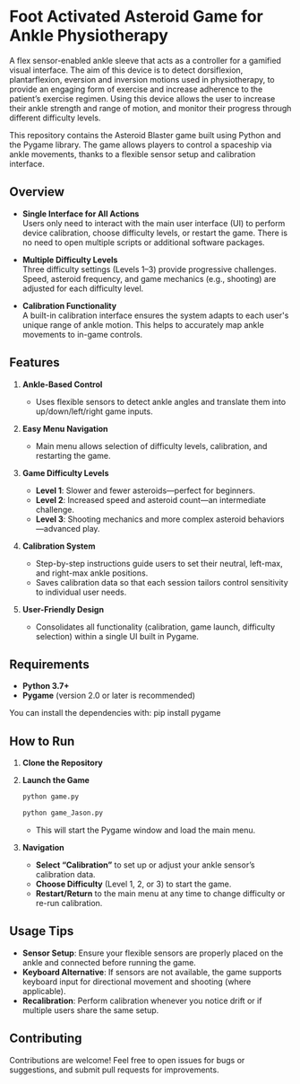 # Foot Activated Asteroid Game for Ankle Physiotherapy
A flex sensor-enabled ankle sleeve that acts as a controller for a gamified visual interface. The aim of this device is to detect dorsiflexion, plantarflexion, eversion and inversion motions  used in physiotherapy, to provide an engaging form of exercise and increase adherence to the patient’s exercise regimen. Using this device allows the user to increase their ankle strength and range of motion, and monitor their progress through different difficulty levels. 

This repository contains the Asteroid Blaster game built using Python and the Pygame library. The game allows players to control a spaceship via ankle movements, thanks to a flexible sensor setup and calibration interface. 

## Overview

- **Single Interface for All Actions**  
  Users only need to interact with the main user interface (UI) to perform device calibration, choose difficulty levels, or restart the game. There is no need to open multiple scripts or additional software packages.
  
- **Multiple Difficulty Levels**  
  Three difficulty settings (Levels 1–3) provide progressive challenges. Speed, asteroid frequency, and game mechanics (e.g., shooting) are adjusted for each difficulty level.

- **Calibration Functionality**  
  A built-in calibration interface ensures the system adapts to each user's unique range of ankle motion. This helps to accurately map ankle movements to in-game controls.

## Features

1. **Ankle-Based Control**  
   - Uses flexible sensors to detect ankle angles and translate them into up/down/left/right game inputs.

2. **Easy Menu Navigation**  
   - Main menu allows selection of difficulty levels, calibration, and restarting the game.

3. **Game Difficulty Levels**  
   - **Level 1**: Slower and fewer asteroids—perfect for beginners.  
   - **Level 2**: Increased speed and asteroid count—an intermediate challenge.  
   - **Level 3**: Shooting mechanics and more complex asteroid behaviors—advanced play.

4. **Calibration System**  
   - Step-by-step instructions guide users to set their neutral, left-max, and right-max ankle positions.  
   - Saves calibration data so that each session tailors control sensitivity to individual user needs.

5. **User-Friendly Design**  
   - Consolidates all functionality (calibration, game launch, difficulty selection) within a single UI built in Pygame.

## Requirements

- **Python 3.7+**  
- **Pygame** (version 2.0 or later is recommended)

You can install the dependencies with: pip install pygame


## How to Run

1. **Clone the Repository**  

2. **Launch the Game**  
   ```bash
   python game.py
   ```
   ```bash
   python game_Jason.py
   ```
   - This will start the Pygame window and load the main menu.

3. **Navigation**  
   - **Select “Calibration”** to set up or adjust your ankle sensor’s calibration data.  
   - **Choose Difficulty** (Level 1, 2, or 3) to start the game.  
   - **Restart/Return** to the main menu at any time to change difficulty or re-run calibration.

## Usage Tips

- **Sensor Setup**: Ensure your flexible sensors are properly placed on the ankle and connected before running the game.  
- **Keyboard Alternative**: If sensors are not available, the game supports keyboard input for directional movement and shooting (where applicable).  
- **Recalibration**: Perform calibration whenever you notice drift or if multiple users share the same setup.

## Contributing

Contributions are welcome! Feel free to open issues for bugs or suggestions, and submit pull requests for improvements.

